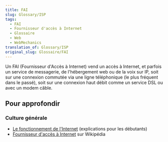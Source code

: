 ```yaml
---
title: FAI
slug: Glossary/ISP
tags:
  - FAI
  - Fournisseur d'accès à Internet
  - Glossaire
  - Web
  - WebMechanics
translation_of: Glossary/ISP
original_slug: Glossaire/FAI
---
```

Un FAI (Fournisseur d'Accès à Internet) vend un accès à Internet, et parfois un service de messagerie, de l'hébergement web ou de la voix sur IP, soit sur une connexion commutée via une ligne téléphonique (le plus fréquent dans le passé), soit sur une connexion haut débit comme un service DSL ou avec un modem câble.

## Pour approfondir

### Culture générale

- [Le fonctionnement de l'Internet](/fr/Apprendre/Fonctionnement_Internet) (explications pour les débutants)
- [Fournisseur d'accès à Internet](https://fr.wikipedia.org/wiki/Fournisseur_d'acc%C3%A8s_%C3%A0_Internet) sur Wikipédia
